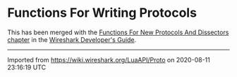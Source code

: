 # Functions For Writing Protocols

This has been merged with the [Functions For New Protocols And Dissectors chapter](https://www.wireshark.org/docs/wsdg_html_chunked/lua_module_Proto.html) in the [Wireshark Developer's Guide](https://www.wireshark.org/docs/wsdg_html_chunked).

---

Imported from https://wiki.wireshark.org/LuaAPI/Proto on 2020-08-11 23:16:19 UTC
